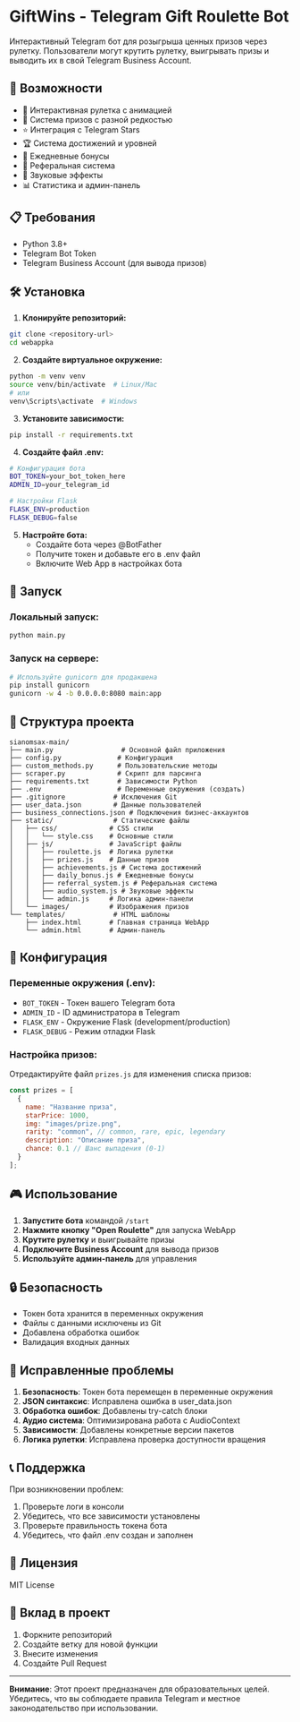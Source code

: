 # GiftWins - Telegram Gift Roulette Bot

Интерактивный Telegram бот для розыгрыша ценных призов через рулетку. Пользователи могут крутить рулетку, выигрывать призы и выводить их в свой Telegram Business Account.

## 🚀 Возможности

- 🎰 Интерактивная рулетка с анимацией
- 🎁 Система призов с разной редкостью
- ⭐ Интеграция с Telegram Stars
- 🏆 Система достижений и уровней
- 📅 Ежедневные бонусы
- 👥 Реферальная система
- 🎵 Звуковые эффекты
- 📊 Статистика и админ-панель

## 📋 Требования

- Python 3.8+
- Telegram Bot Token
- Telegram Business Account (для вывода призов)

## 🛠️ Установка

1. **Клонируйте репозиторий:**
```bash
git clone <repository-url>
cd webappka
```

2. **Создайте виртуальное окружение:**
```bash
python -m venv venv
source venv/bin/activate  # Linux/Mac
# или
venv\Scripts\activate  # Windows
```

3. **Установите зависимости:**
```bash
pip install -r requirements.txt
```

4. **Создайте файл .env:**
```bash
# Конфигурация бота
BOT_TOKEN=your_bot_token_here
ADMIN_ID=your_telegram_id

# Настройки Flask
FLASK_ENV=production
FLASK_DEBUG=false
```

5. **Настройте бота:**
   - Создайте бота через @BotFather
   - Получите токен и добавьте его в .env файл
   - Включите Web App в настройках бота

## 🚀 Запуск

### Локальный запуск:
```bash
python main.py
```

### Запуск на сервере:
```bash
# Используйте gunicorn для продакшена
pip install gunicorn
gunicorn -w 4 -b 0.0.0.0:8080 main:app
```

## 📁 Структура проекта

```
sianomsax-main/
├── main.py                 # Основной файл приложения
├── config.py              # Конфигурация
├── custom_methods.py      # Пользовательские методы
├── scraper.py             # Скрипт для парсинга
├── requirements.txt       # Зависимости Python
├── .env                   # Переменные окружения (создать)
├── .gitignore            # Исключения Git
├── user_data.json        # Данные пользователей
├── business_connections.json # Подключения бизнес-аккаунтов
├── static/               # Статические файлы
│   ├── css/             # CSS стили
│   │   └── style.css    # Основные стили
│   ├── js/              # JavaScript файлы
│   │   ├── roulette.js  # Логика рулетки
│   │   ├── prizes.js    # Данные призов
│   │   ├── achievements.js # Система достижений
│   │   ├── daily_bonus.js # Ежедневные бонусы
│   │   ├── referral_system.js # Реферальная система
│   │   ├── audio_system.js # Звуковые эффекты
│   │   └── admin.js     # Логика админ-панели
│   └── images/          # Изображения призов
└── templates/            # HTML шаблоны
    ├── index.html       # Главная страница WebApp
    └── admin.html       # Админ-панель
```

## 🔧 Конфигурация

### Переменные окружения (.env):

- `BOT_TOKEN` - Токен вашего Telegram бота
- `ADMIN_ID` - ID администратора в Telegram
- `FLASK_ENV` - Окружение Flask (development/production)
- `FLASK_DEBUG` - Режим отладки Flask

### Настройка призов:

Отредактируйте файл `prizes.js` для изменения списка призов:

```javascript
const prizes = [
  {
    name: "Название приза",
    starPrice: 1000,
    img: "images/prize.png",
    rarity: "common", // common, rare, epic, legendary
    description: "Описание приза",
    chance: 0.1 // Шанс выпадения (0-1)
  }
];
```

## 🎮 Использование

1. **Запустите бота** командой `/start`
2. **Нажмите кнопку "Open Roulette"** для запуска WebApp
3. **Крутите рулетку** и выигрывайте призы
4. **Подключите Business Account** для вывода призов
5. **Используйте админ-панель** для управления

## 🔒 Безопасность

- Токен бота хранится в переменных окружения
- Файлы с данными исключены из Git
- Добавлена обработка ошибок
- Валидация входных данных

## 🐛 Исправленные проблемы

1. **Безопасность**: Токен бота перемещен в переменные окружения
2. **JSON синтаксис**: Исправлена ошибка в user_data.json
3. **Обработка ошибок**: Добавлены try-catch блоки
4. **Аудио система**: Оптимизирована работа с AudioContext
5. **Зависимости**: Добавлены конкретные версии пакетов
6. **Логика рулетки**: Исправлена проверка доступности вращения

## 📞 Поддержка

При возникновении проблем:

1. Проверьте логи в консоли
2. Убедитесь, что все зависимости установлены
3. Проверьте правильность токена бота
4. Убедитесь, что файл .env создан и заполнен

## 📄 Лицензия

MIT License

## 🤝 Вклад в проект

1. Форкните репозиторий
2. Создайте ветку для новой функции
3. Внесите изменения
4. Создайте Pull Request

---

**Внимание**: Этот проект предназначен для образовательных целей. Убедитесь, что вы соблюдаете правила Telegram и местное законодательство при использовании. 